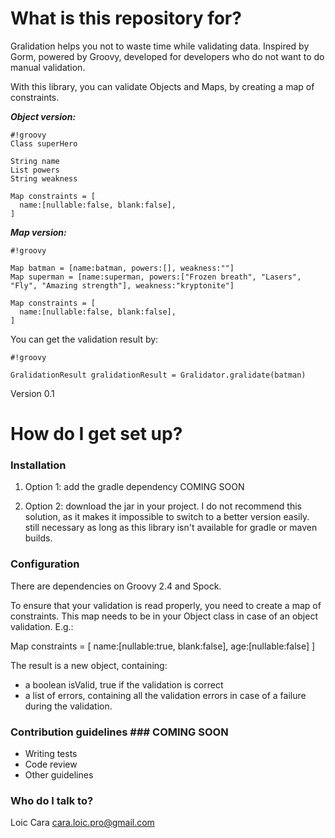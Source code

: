 # What is this repository for? #

Gralidation helps you not to waste time while validating data. Inspired by Gorm, powered by Groovy, developed for developers who do not want to do manual validation. 

With this library, you can validate Objects and Maps, by creating a map of constraints.

***Object version:***
```
#!groovy
Class superHero

String name
List powers
String weakness

Map constraints = [
  name:[nullable:false, blank:false],
]

```
***Map version:***

```
#!groovy

Map batman = [name:batman, powers:[], weakness:""]
Map superman = [name:superman, powers:["Frozen breath", "Lasers", "Fly", "Amazing strength"], weakness:"kryptonite"]

Map constraints = [
  name:[nullable:false, blank:false],
]

```

You can get the validation result by:

```
#!groovy

GralidationResult gralidationResult = Gralidator.gralidate(batman)
```

Version 0.1

# How do I get set up? ##

### Installation ###
1. Option 1: add the gradle dependency
COMING SOON 

2. Option 2: download the jar in your project. I do not recommend this solution, as it makes it impossible to switch to a better version easily. still necessary as long as this library isn't available for gradle or maven builds.

### Configuration ###
There are dependencies on Groovy 2.4 and Spock. 

To ensure that your validation is read properly, you need to create a map of constraints. This map needs to be in your Object class in case of an object validation. E.g.:

Map constraints = [
  name:[nullable:true, blank:false],
  age:[nullable:false]
]

The result is a new object, containing:
- a boolean isValid, true if the validation is correct
- a list of errors, containing all the validation errors in case of a failure during the validation.

### Contribution guidelines ### COMING SOON

* Writing tests
* Code review
* Other guidelines

### Who do I talk to? ###

Loic Cara
cara.loic.pro@gmail.com